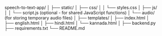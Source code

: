 speech-to-text-app/
│
├── static/
│   ├── css/
│   │   └── styles.css
│   ├── js/
│   │   └── script.js (optional - for shared JavaScript functions)
│   └── audio/ (for storing temporary audio files)
│
├── templates/
│   ├── index.html
│   ├── english.html
│   ├── hindi.html
│   └── kannada.html
│
├── backend.py
├── requirements.txt
└── README.md